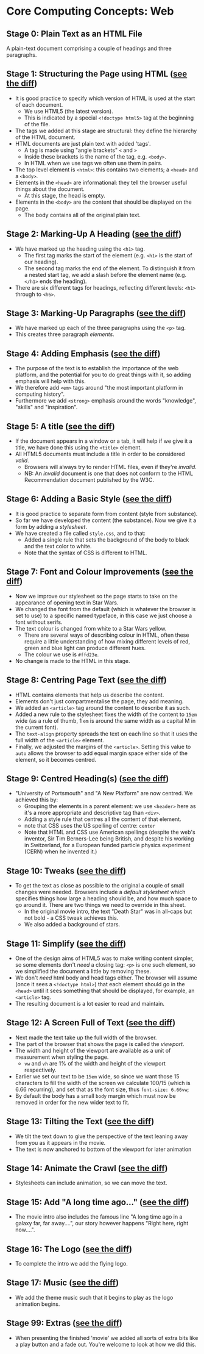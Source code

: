 # Core Computing Concepts: Web

## Stage 0: Plain Text as an HTML File

A plain-text document comprising a couple of headings and three paragraphs.

## Stage 1: Structuring the Page using HTML ([see the diff](https://github.com/portsoc/cccweb1/commit/stage-1))

* It is good practice to specify which version of HTML is used at the start of each document.
  * We use HTML5 (the latest version).
  * This is indicated by a special `<!doctype html5>` tag at the beginning of the file.
* The tags we added at this stage are structural: they define the hierarchy of the HTML document.
* HTML documents are just plain text with added 'tags'.
  * A tag is made using "angle brackets" `<` and `>`
  * Inside these brackets is the name of the tag, e.g. `<body>`.
  * In HTML when we use tags we often use them in pairs.
* The top level element is `<html>`: this contains two elements; a `<head>` and a `<body>`.
* Elements in the `<head>` are informational: they tell the browser useful things about the document.
  * At this stage, the head is empty.
* Elements in the `<body>` are the content that should be displayed on the page.
  * The body contains all of the original plain text.

## Stage 2: Marking-Up A Heading ([see the diff](https://github.com/portsoc/cccweb1/commit/stage-2))

* We have marked up the heading using the `<h1>` tag.
  * The first tag marks the start of the element (e.g. `<h1>` is the start of our heading).
  * The second tag marks the end of the element.  To distinguish it from a nested start tag, we add a slash before the element name (e.g. `</h1>` ends the heading).
* There are six different tags for headings, reflecting different levels: `<h1>` through to `<h6>`.

## Stage 3: Marking-Up Paragraphs ([see the diff](https://github.com/portsoc/cccweb1/commit/stage-3))

* We have marked up each of the three paragraphs using the `<p>` tag.
* This creates three paragraph _elements_.

## Stage 4: Adding Emphasis ([see the diff](https://github.com/portsoc/cccweb1/commit/stage-4))

* The purpose of the text is to establish the importance of the web platform, and the potential for you to do great things with it, so adding emphasis will help with this.
* We therefore add `<em>` tags around "the most important platform in computing history".
* Furthermore we add `<strong>` emphasis around the words "knowledge", "skills" and "inspiration".

## Stage 5: A title ([see the diff](https://github.com/portsoc/cccweb1/commit/stage-5))

* If the document appears in a window or a tab, it will help if we give it a title, we have done this using the `<title>` element.
* All HTML5 documents must include a title in order to be considered _valid_.
  * Browsers will always try to render HTML files, even if they're _invalid_.
  * NB: An _invalid_ document is one that does not conform to the HTML Recommendation document published by the W3C.

## Stage 6: Adding a Basic Style ([see the diff](https://github.com/portsoc/cccweb1/commit/stage-6))

* It is good practice to separate form from content (style from substance).
* So far we have developed the content (the substance).  Now we give it a form by adding a _stylesheet_.
* We have created a file called `style.css`, and to that:
  * Added a single rule that sets the background of the body to black and the text color to white.
  * Note that the syntax of CSS is different to HTML.

## Stage 7: Font and Colour Improvements ([see the diff](https://github.com/portsoc/cccweb1/commit/stage-7))

* Now we improve our stylesheet so the page starts to take on the appearance of opening text in Star Wars.
* We changed the font from the default (which is whatever the browser is set to use) to a specific named typeface, in this case we just choose a font without serifs.
* The text colour is changed from white to a Star Wars yellow.
  * There are several ways of describing colour in HTML, often these require a little understanding of how mixing different levels of red, green and blue light can produce different hues.
  * The colour we use is `#ffd23e`.
* No change is made to the HTML in this stage.

## Stage 8: Centring Page Text ([see the diff](https://github.com/portsoc/cccweb1/commit/stage-8))

* HTML contains elements that help us describe the content.
* Elements don't just compartmentalise the page, they add meaning.
* We added an `<article>` tag around the content to describe it as such.
* Added a new rule to the stylesheet fixes the width of the content to `15em` wide (as a rule of thumb, 1 `em` is around the same width as a capital M in the current font).
* The `text-align` property spreads the text on each line so that it uses the full width of the `<article>` element.
* Finally, we adjusted the margins of the `<article>`.  Setting this value to `auto` allows the browser to add equal margin space either side of the element, so it becomes centred.

## Stage 9: Centred Heading(s) ([see the diff](https://github.com/portsoc/cccweb1/commit/stage-9))

* "University of Portsmouth" and "A New Platform" are now centred.  We achieved this by:
  * Grouping the elements in a parent element: we use `<header>` here as it's a more appropriate and descriptive tag than `<div>`.
  * Adding a style rule that centres all the content of that element.
  * note that CSS uses the US spelling of centre: `center`
  * Note that HTML and CSS use American spellings (despite the web's inventor, Sir Tim Berners-Lee being British, and despite his working in Switzerland, for a European funded particle physics experiment (CERN) when he invented it.)

## Stage 10: Tweaks ([see the diff](https://github.com/portsoc/cccweb1/commit/stage-10))

* To get the text as close as possible to the original a couple of small changes were needed.  Browsers include a _default stylesheet_ which specifies things how large a heading should be, and how much space to go around it.  There are two things we need to override in this sheet.
  * In the original movie intro, the text "Death Star" was in all-caps but not bold - a CSS tweak achieves this.
  * We also added a background of stars.

## Stage 11: Simplify ([see the diff](https://github.com/portsoc/cccweb1/commit/stage-11))

* One of the design aims of HTML5 was to make writing content simpler, so some elements don't _need_ a closing tag: `<p>` is one such element, so we simplified the document a little by removing these.
* We don't _need_ html body and head tags either.  The browser will assume (once it sees a `<!doctype html>`) that each element should go in the `<head>` until it sees something that should be displayed, for example, an  `<article>` tag.
* The resulting document is a lot easier to read and maintain.

## Stage 12: A Screen Full of Text ([see the diff](https://github.com/portsoc/cccweb1/commit/stage-12))

* Next made the text take up the full width of the browser.
* The part of the browser that shows the page is called the _viewport_.
* The width and height of the viewport are available as a unit of measurement when styling the page.
  * `vw` and `vh` are 1% of the width and height of the viewport respectively.
* Earlier we set our text to be `15em` wide, so since we want those 15 characters to fill the width of the screen we calculate 100/15 (which is 6.66 recurring), and set that as the font size, thus `font-size: 6.66vw`;
* By default the body has a small `body` margin which must now be removed in order for the new wider text to fit.

## Stage 13: Tilting the Text ([see the diff](https://github.com/portsoc/cccweb1/commit/stage-13))

* We tilt the text down to give the perspective of the text leaning away from you as it appears in the movie.
* The text is now anchored to bottom of the viewport for later animation

## Stage 14: Animate the Crawl ([see the diff](https://github.com/portsoc/cccweb1/commit/stage-14))

* Stylesheets can include animation, so we can move the text.

## Stage 15: Add "A long time ago..." ([see the diff](https://github.com/portsoc/cccweb1/commit/stage-15))

* The movie intro also includes the famous line "A long time ago in a galaxy far, far away....", our story however happens "Right here, right now....".

## Stage 16: The Logo ([see the diff](https://github.com/portsoc/cccweb1/commit/stage-16))

* To complete the intro we add the flying logo.

## Stage 17: Music ([see the diff](https://github.com/portsoc/cccweb1/commit/stage-17))

* We add the theme music such that it begins to play as the logo animation begins.

## Stage 99: Extras ([see the diff](https://github.com/portsoc/cccweb1/commit/stage-99))

* When presenting the finished 'movie' we added all sorts of extra bits like a play button and a fade out.  You're welcome to look at how we did this.
